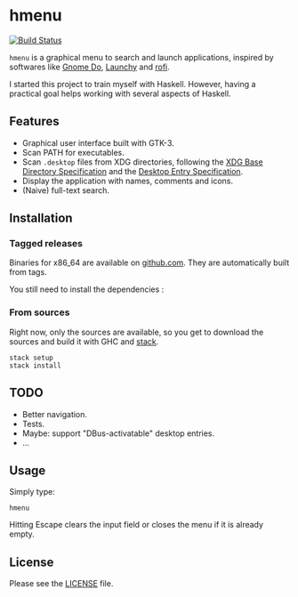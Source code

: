 
# hmenu #

[![Build Status](https://travis-ci.org/Adirelle/hmenu.svg?branch=master)](https://travis-ci.org/Adirelle/hmenu)

`hmenu` is a graphical menu to search and launch applications, inspired by softwares like [Gnome Do](http://do.cooperteam.net), [Launchy](https://sourceforge.net/projects/launchy) and [rofi](https://davedavenport.github.io/rofi).

I started this project to train myself with Haskell. However, having a practical goal helps working with several aspects of Haskell.

## Features ##

* Graphical user interface built with GTK-3.
* Scan PATH for executables.
* Scan `.desktop` files from XDG directories, following the [XDG Base Directory Specification](https://specifications.freedesktop.org/basedir-spec/basedir-spec-latest.html) and the [Desktop Entry Specification](https://specifications.freedesktop.org/desktop-entry-spec/latest/index.html).
* Display the application with names, comments and icons.
* (Naive) full-text search.

## Installation ##

### Tagged releases ###

Binaries for x86_64 are available on [github.com](https://github.com/Adirelle/hmenu/releases). They are automatically built from tags.

You still need to install the dependencies :

### From sources ###

Right now, only the sources are available, so you get to download the sources and build it with GHC and [stack](http://docs.haskellstack.org/en/stable/README).

    stack setup
    stack install

## TODO ##

* Better navigation.
* Tests.
* Maybe: support "DBus-activatable" desktop entries.
* ...

## Usage ##

Simply type:

    hmenu

Hitting Escape clears the input field or closes the menu if it is already empty.

## License ##

Please see the [LICENSE](blob/master/LICENSE) file.
